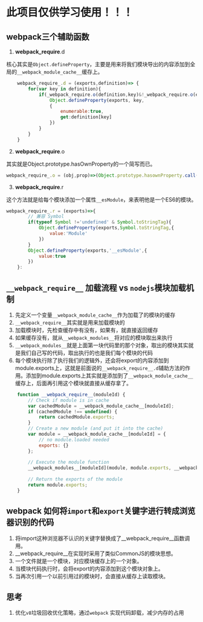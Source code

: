 # 此项目仅供学习使用！！！

## webpack三个辅助函数

1. __webpack_require__.d

核心其实是`Object.defineProperty`，主要是用来将我们模块导出的内容添加到全局的`__webpack_module_cache__`缓存上。

```javaScript
    webpack_require_.d = (exports,definition)=> {
        for(var key in definition){ 
            if(_webpack_require.o(definition,key)&!_webpack_require.o(exports,key)){ 
                Object.defineProperty(exports, key,
                {
                    enumerable:true,
                    get:definition[key]
                })
            }
        }
    }
```

2. __webpack_require__.o

其实就是Object.prototype.hasOwnProperty的一个简写而已。

```javaScript
webpack_require_.o = (obj,prop)=>(Object.prototype.hasownProperty.call(obkj,prop))
```

3. __webpack_require__.r

这个方法就是给每个模块添加一个属性`__esModule`，来表明他是一个ES6的模块。

```javaScript
webpack_require_.r = (exports)=>{ 
        // 兼容 Symbol 
        if(typeof Symbol !='undefined' & Symbol.toStringTag){ 
            Object.defineProperty(exports,Symbol.toStringTag,{
                value:'Module'
            }) 
        }    
        Object.defineProperty(exports,'__esModule',{
            value:true 
        })
    }:
```


## `__webpack_require__` 加载流程 vs `nodejs`模块加载机制

1. 先定义一个变量`__webpack_module_cache__`作为加载了的模块的缓存
2. `__webpack_require__`其实就是用来加载模块的
3. 加载模块时，先检查缓存中有没有，如果有，就直接返回缓存
4. 如果缓存没有，就从`__webpack_modules__`将对应的模块取出来执行
5. `__webpack_modules__`就是上面第一块代码里的那个对象，取出的模块其实就是我们自己写的代码，取出执行的也是我们每个模块的代码
6. 每个模块执行除了执行我们的逻辑外，还会将export的内容添加到module.exports上，这就是前面说的`__webpack_require__.d`辅助方法的作用。添加到module.exports上其实就是添加到了`__webpack_module_cache__`缓存上，后面再引用这个模块就直接从缓存拿了。

```javaScript
	function __webpack_require__(moduleId) {
		// Check if module is in cache
		var cachedModule = __webpack_module_cache__[moduleId];
 		if (cachedModule !== undefined) {
			return cachedModule.exports;
		}
		// Create a new module (and put it into the cache)
 		var module = __webpack_module_cache__[moduleId] = {
 			// no module.loaded needed
			exports: {}
 		};
 	
 		// Execute the module function
    	__webpack_modules__[moduleId](module, module.exports, __webpack_require__);
	
 		// Return the exports of the module
 		return module.exports;
 	}
```

## webpack 如何将`import`和`export`关键字进行转成浏览器识别的代码

1. 将import这种浏览器不认识的关键字替换成了__webpack_require__函数调用。
2. __webpack_require__在实现时采用了类似CommonJS的模块思想。
3. 一个文件就是一个模块，对应模块缓存上的一个对象。
4. 当模块代码执行时，会将export的内容添加到这个模块对象上。
5. 当再次引用一个以前引用过的模块时，会直接从缓存上读取模块。

## 思考

1. 优化`v8`垃圾回收优化策略，通过`webpack` 实现代码卸载，减少内存的占用


 